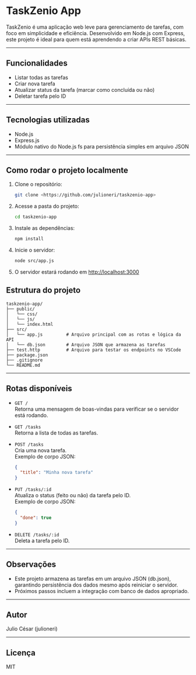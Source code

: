 # TaskZenio App

TaskZenio é uma aplicação web leve para gerenciamento de tarefas, com foco em simplicidade e eficiência. Desenvolvido em Node.js com Express, este projeto é ideal para quem está aprendendo a criar APIs REST básicas.

---

## Funcionalidades

- Listar todas as tarefas
- Criar nova tarefa
- Atualizar status da tarefa (marcar como concluída ou não)
- Deletar tarefa pelo ID

---

## Tecnologias utilizadas

- Node.js
- Express.js
- Módulo nativo do Node.js fs para persistência simples em arquivo JSON

---

## Como rodar o projeto localmente

1. Clone o repositório:
   ```bash
   git clone <https://github.com/julioneri/taskzenio-app>
   ```

2. Acesse a pasta do projeto:
   ```bash
   cd taskzenio-app
   ```

3. Instale as dependências:
   ```bash
   npm install
   ```

4. Inicie o servidor:
   ```bash
   node src/app.js
   ```

5. O servidor estará rodando em [http://localhost:3000](http://localhost:3000)


## Estrutura do projeto

```
taskzenio-app/
├── public/
│   └── css/
│   └── js/
│   └── index.html
├── src/
│   └── app.js         # Arquivo principal com as rotas e lógica da API
│   └── db.json        # Arquivo JSON que armazena as tarefas
├── test.http          # Arquivo para testar os endpoints no VSCode
├── package.json
├── .gitignore
└── README.md
```

---

## Rotas disponíveis

- `GET /`  
  Retorna uma mensagem de boas-vindas para verificar se o servidor está rodando.

- `GET /tasks`  
  Retorna a lista de todas as tarefas.

- `POST /tasks`  
  Cria uma nova tarefa.  
  Exemplo de corpo JSON:  
  ```json
  {
    "title": "Minha nova tarefa"
  }
  ```

- `PUT /tasks/:id`  
  Atualiza o status (feito ou não) da tarefa pelo ID.  
  Exemplo de corpo JSON:  
  ```json
  {
    "done": true
  }
  ```

- `DELETE /tasks/:id`  
  Deleta a tarefa pelo ID.

---

## Observações

- Este projeto armazena as tarefas em um arquivo JSON (db.json), garantindo persistência dos dados mesmo após reiniciar o servidor.
- Próximos passos incluem a integração com banco de dados apropriado.

---

## Autor

Julio César (julioneri)

---

## Licença

MIT
